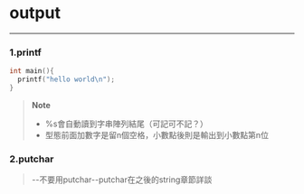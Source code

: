 # output

---

### 1.printf

```c
int main(){
  printf("hello world\n");
}
```

> **Note** <br />
> - %s會自動讀到字串陣列結尾（可記可不記？）
> - 型態前面加數字是留n個空格，小數點後則是輸出到小數點第n位

### 2.putchar

> --不要用putchar--putchar在之後的string章節詳談
